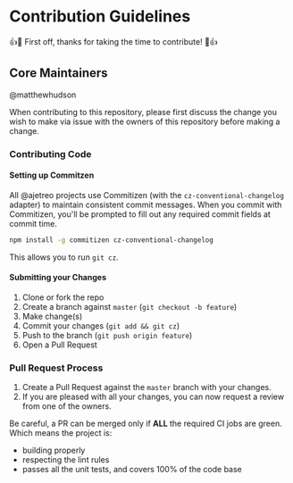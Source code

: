 # Contribution Guidelines

:+1::tada: First off, thanks for taking the time to contribute! :tada::+1:

## Core Maintainers

@matthewhudson

When contributing to this repository, please first discuss the change you wish to make via issue with the owners of this
repository before making a change.

### Contributing Code

#### Setting up Commitzen

All @ajetreo projects use Commitizen (with the `cz-conventional-changelog` adapter) to maintain consistent commit messages.
When you commit with Commitizen, you'll be prompted to fill out any required commit fields at commit time.

```sh
npm install -g commitizen cz-conventional-changelog
```

This allows you to run `git cz`.

#### Submitting your Changes

1. Clone or fork the repo
2. Create a branch against `master` (`git checkout -b feature`)
3. Make change(s)
4. Commit your changes (`git add && git cz`)
5. Push to the branch (`git push origin feature`)
6. Open a Pull Request

### Pull Request Process

1. Create a Pull Request against the `master` branch with your changes.
2. If you are pleased with all your changes, you can now request a review from one of the owners.

Be careful, a PR can be merged only if **ALL** the required CI jobs are green. Which means the project is:

- building properly
- respecting the lint rules
- passes all the unit tests, and covers 100% of the code base
